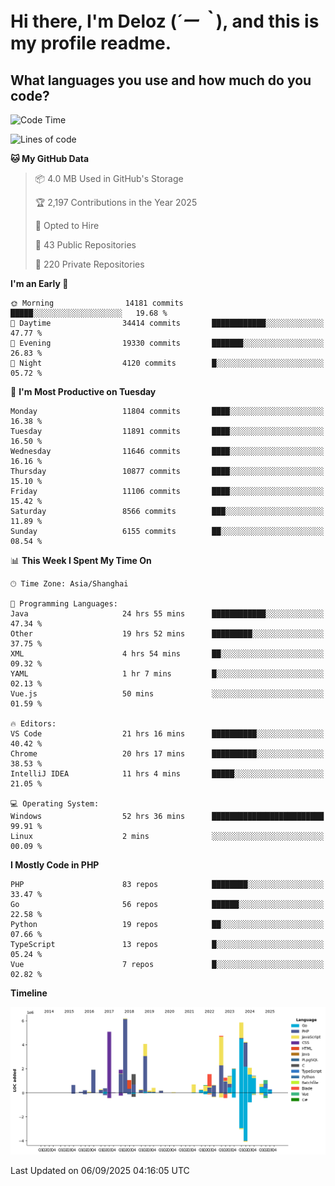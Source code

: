 # **Hi there, I'm Deloz (*´ー｀*), and this is my profile readme.**

## **What languages you use and how much do you code?**

<!--START_SECTION:waka-->
![Code Time](http://img.shields.io/badge/Code%20Time-7%2C376%20hrs%2023%20mins-blue)

![Lines of code](https://img.shields.io/badge/From%20Hello%20World%20I%27ve%20Written-53.3%20million%20lines%20of%20code-blue)

**🐱 My GitHub Data** 

> 📦 4.0 MB Used in GitHub's Storage 
 > 
> 🏆 2,197 Contributions in the Year 2025
 > 
> 💼 Opted to Hire
 > 
> 📜 43 Public Repositories 
 > 
> 🔑 220 Private Repositories 
 > 
**I'm an Early 🐤** 

```text
🌞 Morning                14181 commits       █████░░░░░░░░░░░░░░░░░░░░   19.68 % 
🌆 Daytime                34414 commits       ████████████░░░░░░░░░░░░░   47.77 % 
🌃 Evening                19330 commits       ███████░░░░░░░░░░░░░░░░░░   26.83 % 
🌙 Night                  4120 commits        █░░░░░░░░░░░░░░░░░░░░░░░░   05.72 % 
```
📅 **I'm Most Productive on Tuesday** 

```text
Monday                   11804 commits       ████░░░░░░░░░░░░░░░░░░░░░   16.38 % 
Tuesday                  11891 commits       ████░░░░░░░░░░░░░░░░░░░░░   16.50 % 
Wednesday                11646 commits       ████░░░░░░░░░░░░░░░░░░░░░   16.16 % 
Thursday                 10877 commits       ████░░░░░░░░░░░░░░░░░░░░░   15.10 % 
Friday                   11106 commits       ████░░░░░░░░░░░░░░░░░░░░░   15.42 % 
Saturday                 8566 commits        ███░░░░░░░░░░░░░░░░░░░░░░   11.89 % 
Sunday                   6155 commits        ██░░░░░░░░░░░░░░░░░░░░░░░   08.54 % 
```


📊 **This Week I Spent My Time On** 

```text
🕑︎ Time Zone: Asia/Shanghai

💬 Programming Languages: 
Java                     24 hrs 55 mins      ████████████░░░░░░░░░░░░░   47.34 % 
Other                    19 hrs 52 mins      █████████░░░░░░░░░░░░░░░░   37.75 % 
XML                      4 hrs 54 mins       ██░░░░░░░░░░░░░░░░░░░░░░░   09.32 % 
YAML                     1 hr 7 mins         █░░░░░░░░░░░░░░░░░░░░░░░░   02.13 % 
Vue.js                   50 mins             ░░░░░░░░░░░░░░░░░░░░░░░░░   01.59 % 

🔥 Editors: 
VS Code                  21 hrs 16 mins      ██████████░░░░░░░░░░░░░░░   40.42 % 
Chrome                   20 hrs 17 mins      ██████████░░░░░░░░░░░░░░░   38.53 % 
IntelliJ IDEA            11 hrs 4 mins       █████░░░░░░░░░░░░░░░░░░░░   21.05 % 

💻 Operating System: 
Windows                  52 hrs 36 mins      █████████████████████████   99.91 % 
Linux                    2 mins              ░░░░░░░░░░░░░░░░░░░░░░░░░   00.09 % 
```

**I Mostly Code in PHP** 

```text
PHP                      83 repos            ████████░░░░░░░░░░░░░░░░░   33.47 % 
Go                       56 repos            ██████░░░░░░░░░░░░░░░░░░░   22.58 % 
Python                   19 repos            ██░░░░░░░░░░░░░░░░░░░░░░░   07.66 % 
TypeScript               13 repos            █░░░░░░░░░░░░░░░░░░░░░░░░   05.24 % 
Vue                      7 repos             █░░░░░░░░░░░░░░░░░░░░░░░░   02.82 % 
```



**Timeline**

![Lines of Code chart](https://raw.githubusercontent.com/deloz/deloz/main/assets/bar_graph.png)


 Last Updated on 06/09/2025 04:16:05 UTC
<!--END_SECTION:waka-->
